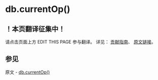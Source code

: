 # db.currentOp()

## ！本页翻译征集中！

请点击页面上方 EDIT THIS PAGE 参与翻译。
详见：
[贡献指南]( https://github.com/JinMuInfo/MongoDB-Manual-zh/blob/master/CONTRIBUTING.md )、
[原文链接](  https://docs.mongodb.com/manual/reference/method/db.currentOp/  )。

## 参见

原文 - [db.currentOp()]( https://docs.mongodb.com/manual/reference/method/db.currentOp/ )

